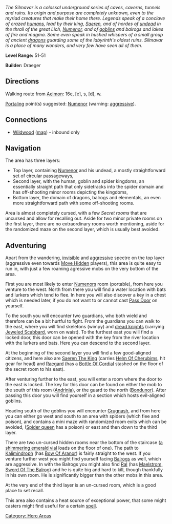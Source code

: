 *The Silmavar is a colossal underground series of caves, caverns,
tunnels and ruins. Its origin and purpose are completely unknown, even
to the myriad creatures that make their home there. Legends speak of a
conclave of crazed [humans](Humans "wikilink"), lead by their king,
[Saeren](Saeren_The_King "wikilink"), and of hordes of
[undead](Undead_Mobs "wikilink") in the thrall of the great Lich,
[Numenor](Numenor_The_Lich "wikilink"), and of
[goblins](Goblins "wikilink") and balrogs and lakes of fire and magma.
Some even speak in hushed whispers of a small group of ancient
[dragons](Dragons "wikilink") guarding some of the labyrinth's oldest
ruins. Silmavar is a place of many wonders, and very few have seen all
of them.*

**Level Range:** 51-51

**Builder:** Draeger

## Directions

Walking route from [Aelmon](Aelmon "wikilink"): 16e, \[e\], s, \[d\], w.

[Portaling](Portal "wikilink") point(s) suggested:
[Numenor](Numenor_The_Lich "wikilink") (warning:
[aggressive](Aggressive_Mobs "wikilink")).

## Connections

-   [ Wildwood](:Category:Wildwood "wikilink")
    ([map](Wildwood_Map "wikilink")) - inbound only

## Navigation

The area has three layers:

-   Top layer, containing [Numenor](Numenor_The_Lich "wikilink") and his
    undead, a mostly straightforward set of circular passageways,
-   Second layer, with the human, goblin and spider kingdoms, an
    essentially straight path that only sidetracks into the spider
    domain and has off-shooting minor rooms depicting the kingdoms,
-   Bottom layer, the domain of dragons, balrogs and elementals, an even
    more straightforward path with some off-shooting rooms.

Area is almost completely cursed, with a few *Secret rooms* that are
uncursed and allow for recalling out. Aside for two minor private rooms
on the first layer, there are no extraordinary rooms worth mentioning,
aside for the randomized maze on the second layer, which is usually best
avoided.

## Adventuring

Apart from the wandering, [invisible](invis "wikilink") and
[aggressive](aggressive "wikilink") spectre on the top layer (aggressive
even towards [Move Hidden](Move_Hidden "wikilink") players), this area
is quite easy to run in, with just a few roaming agressive mobs on the
very bottom of the area.

First you are most likely to enter
[Numenors](Numenor_The_Lich "wikilink") room (portable), from here you
venture to the west. North from there you will find a water location
with bats and lurkers which tend to flee. In here you will also discover
a key in a chest which is needed later, if you do not want to or cannot
cast [Pass Door](Pass_Door "wikilink") on yourself.

To the south you will encounter two guardians, who both wield and
therefore can be a bit hurtful to fight. From the guardians you can walk
to the east, where you will find skeletons (wimpy) and [dread
knights](Dread_Knight "wikilink") (carrying [Jeweled
Scabbard](Jeweled_Scabbard "wikilink"), worn on waist). To the furthest
east you will find a locked door, this door can be opened with the key
from the river location with the lurkers and bats. Here you can descend
to the second layer.

At the beginning of the second layer you will find a few good-aligned
citizens, and here also are [Saeren The
King](Saeren_The_King "wikilink") (carries [Helm Of
Cherubims](Helm_Of_Cherubims "wikilink"), hit gear for head) and
[Raegard](Raegard "wikilink") (has a [Bottle Of
Cordial](Bottle_Of_Cordial "wikilink") stashed on the floor of the
secret room to his east).

After venturing further to the east, you will enter a room where the
door to the east is locked. The key for this door can be found on either
the mob to the south of this room
([Andrinia](Andrinia_The_Guard "wikilink")), or the guard to the north
([Bondunor](Bondunor_The_Guard "wikilink")). After passing this door you
will find yourself in a section which hosts evil-aligned goblins.

Heading south of the goblins you will encounter
[Grugnash](Grugnash_The_Guard "wikilink"), and from here you can either
go west and south to an area with spiders (which flee and poison), and
contains a mini maze with randomized room exits which can be avoided,
([Spider queen](Shhshuk_The_Queen_Spider "wikilink") has a poison) or
east and then down to the third layer.

There are two un-cursed hidden rooms near the bottom of the staircase
([a shimmering emerald vial](Shimmering_Emerald_Vial "wikilink") loads
on the floor of one). The path to
[Kalimindroph](Kalimindroph "wikilink") (has [Bow Of
Aranor](Bow_Of_Aranor "wikilink")) is fairly straight to the west. If
you venture further west you might find yourself facing
[Balrogs](Warrior_Balrog "wikilink") as well, which are aggressive. In
with the Balrogs you might also find [Ral](Ral "wikilink") (has
[Maelstrom, Sword Of The
Balrog](Maelstrom,_Sword_Of_The_Balrog "wikilink")) and he is quite big
and hard to kill, though thankfully in his own room. He is significantly
bigger than the other mobs in this area.

At the very end of the third layer is an un-cursed room, which is a good
place to set recall.

This area also contains a heat source of exceptional power, that some
might casters might find useful for a certain [
spell](reforge "wikilink").

[Category: Hero Areas](Category:_Hero_Areas "wikilink")
